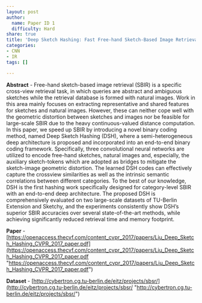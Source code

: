 ```yaml
---
layout: post
author:
  name: Paper ID 1
  difficulty: Hard
share: true
title: 'Deep Sketch Hashing: Fast Free-hand Sketch-Based Image Retrieval'
categories:
- CNN
- IR
tags: []

---
```

**Abstract** - Free-hand sketch-based image retrieval (SBIR) is a specific cross-view retrieval task, in which queries are abstract and ambiguous sketches while the retrieval database is formed with natural images. Work in this area mainly focuses on extracting representative and shared features for sketches and natural images. However, these can neither cope well with the geometric distortion between sketches and images nor be feasible for large-scale SBIR due to the heavy continuous-valued distance computation. In this paper, we speed up SBIR by introducing a novel binary coding method, named Deep Sketch Hashing (DSH), where a semi-heterogeneous deep architecture is proposed and incorporated into an end-to-end binary coding framework. Specifically, three convolutional neural networks are utilized to encode free-hand sketches, natural images and, especially, the auxiliary sketch-tokens which are adopted as bridges to mitigate the sketch-image geometric distortion. The learned DSH codes can effectively capture the crossview similarities as well as the intrinsic semantic correlations between different categories. To the best of our knowledge, DSH is the first hashing work specifically designed for category-level SBIR with an end-to-end deep architecture. The proposed DSH is comprehensively evaluated on two large-scale datasets of TU-Berlin Extension and Sketchy, and the experiments consistently show DSH’s superior SBIR accuracies over several state-of-the-art methods, while achieving significantly reduced retrieval time and memory footprint. 

**Paper** - [https://openaccess.thecvf.com/content_cvpr_2017/papers/Liu_Deep_Sketch_Hashing_CVPR_2017_paper.pdf](https://openaccess.thecvf.com/content_cvpr_2017/papers/Liu_Deep_Sketch_Hashing_CVPR_2017_paper.pdf "https://openaccess.thecvf.com/content_cvpr_2017/papers/Liu_Deep_Sketch_Hashing_CVPR_2017_paper.pdf") 

**Dataset** - [http://cybertron.cg.tu-berlin.de/eitz/projects/sbsr/](http://cybertron.cg.tu-berlin.de/eitz/projects/sbsr/ "http://cybertron.cg.tu-berlin.de/eitz/projects/sbsr/")
